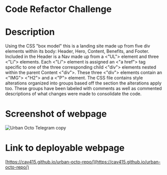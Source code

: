 # Code Refactor Challenge
# Description 
Using the CSS "box model" this is a landing site made up from five div elements within its body: Header, Hero, Content, Benefits, and Footer. Included in the Header is a Nav made up from a <"UL"> element and three <"Li"> elements. Each <"Li"> element is assigned an <"a href"> tag specific to one of the three corresponding child <"div"> elements nested within the parent Content <"div">. These three <"div"> elements contain an <"IMG"> <"H2"> and a <"P"> element. The CSS file contains style alterations organized into groups based off the section the alterations apply too. These groups have been labeled with comments as well as commented descriptions of what changes were made to consolidate the code. 
  # Screenshot of webpage
  ![Urban Octo Telegram copy](https://user-images.githubusercontent.com/88855162/155454120-896aea33-7c74-440f-a35c-1259616ec078.jpg)
  # Link to deployable webpage
  [https://cav415.github.io/urban-octo-repo/](https://cav415.github.io/urban-octo-repo/)
